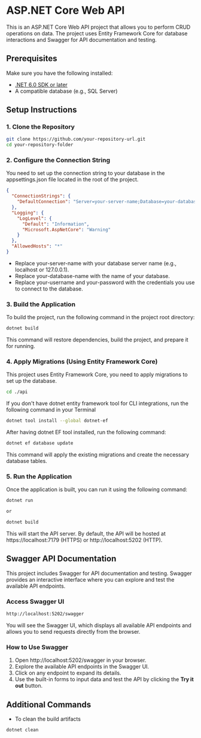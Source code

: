 # ASP.NET Core Web API

This is an ASP.NET Core Web API project that allows you to perform CRUD operations on data. The project uses Entity Framework Core for database interactions and Swagger for API documentation and testing.

## Prerequisites

Make sure you have the following installed:

- [.NET 6.0 SDK or later](https://dotnet.microsoft.com/download)
- A compatible database (e.g., SQL Server)

## Setup Instructions

### 1. Clone the Repository

```bash
git clone https://github.com/your-repository-url.git
cd your-repository-folder
```

### 2. Configure the Connection String

You need to set up the connection string to your database in the appsettings.json file located in the root of the project.

```json
{
  "ConnectionStrings": {
    "DefaultConnection": "Server=your-server-name;Database=your-database-name;User Id=your-username;Password=your-password;"
  },
  "Logging": {
    "LogLevel": {
      "Default": "Information",
      "Microsoft.AspNetCore": "Warning"
    }
  },
  "AllowedHosts": "*"
}
```

- Replace your-server-name with your database server name (e.g., localhost or 127.0.0.1).
- Replace your-database-name with the name of your database.
- Replace your-username and your-password with the credentials you use to connect to the database.

### 3. Build the Application

To build the project, run the following command in the project root directory:

```bash
dotnet build
```

This command will restore dependencies, build the project, and prepare it for running.

### 4. Apply Migrations (Using Entity Framework Core)

This project uses Entity Framework Core, you need to apply migrations to set up the database.

```bash
cd ./api
```

If you don't have dotnet entity framework tool for CLI integrations, run the following command in your Terminal

```bash
dotnet tool install --global dotnet-ef
```

After having dotnet EF tool installed, run the following command:

```bash
dotnet ef database update
```

This command will apply the existing migrations and create the necessary database tables.

### 5. Run the Application

Once the application is built, you can run it using the following command:

```bash
dotnet run

or

dotnet build
```

This will start the API server. By default, the API will be hosted at https://localhost:7179 (HTTPS) or http://localhost:5202 (HTTP).

## Swagger API Documentation

This project includes Swagger for API documentation and testing. Swagger provides an interactive interface where you can explore and test the available API endpoints.

### Access Swagger UI

```bash
http://localhost:5202/swagger
```

You will see the Swagger UI, which displays all available API endpoints and allows you to send requests directly from the browser.

### How to Use Swagger

1. Open http://localhost:5202/swagger in your browser.
2. Explore the available API endpoints in the Swagger UI.
3. Click on any endpoint to expand its details.
4. Use the built-in forms to input data and test the API by clicking the **Try it out** button.

## Additional Commands

- To clean the build artifacts

```bash
dotnet clean
```
